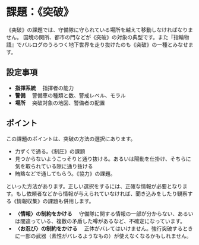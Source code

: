 # 課題：《突破》

《突破》の課題では、守備隊に守られている場所を越えて移動しなければなりません。
国境の関所、都市の門などが《突破》の対象の典型です。また『指輪物語』でバルログのうろつく地下世界を走り抜けたのも《突破》の一種とみなせます。

## 設定事項
* __指揮系統__ 　指揮者の能力
* __警備__ 　警備車の種類と数、警戒レベル、モラル
* __場所__ 　突破対象の地図、警備者の配置

## ポイント

この課題のポイントは、突破の方法の選択にあります。

* 力ずくで通る。《制圧》の課題
* 見つからないようこっそりと通り抜ける。あるいは陽動を仕掛け、そちらに気を取られている隙に通り抜ける
* 賄賂などで通してもらう。《協力》の課題。

といった方法があります。正しい選択をするには、正確な情報が必要となります。もし依頼者などから情報が与えられていなければ、聞き込みをしたり観察する《情報収集》の課題も併用します。

* __〈情報〉の制約をかける__ 　守備隊に関する情報の一部が分からない、あるいは間違っている、複数の矛盾した噂があるなど、不確定になっています。
* __〈お忍び〉の制約をかける__ 　正体がバレてはいけません。強行突破するときに一部の武器（素性がバレるようなもの）が使えなくなるかもしれません。
